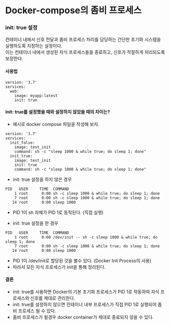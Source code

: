 
# Docker-compose의 좀비 프로세스

### init: true 설정
컨테이너 내에서 신호 전달과 좀비 프로세스 처리를 담당하는 간단한 초기화 시스템을 실행하도록 지정하는 설정이다.
<br>이는 컨테이너 내에서 생성된 자식 프로세스들을 종료하고, 신호가 적절하게 처리되도록 보장한다.

#### 사용법
```commandline
version: '3.7'
services:
  web:
    image: myapp:latest
    init: true
```

#### init: true를 설정했을 때와 설정하지 않았을 때의 차이는?

- 예시로 docker compose 파일을 작성해 보자.
```commandline
version: '3.7'
services:
  init_false:
    image: test_init
    command: sh -c "sleep 1000 & while true; do sleep 1; done"
  init_true:
    image: test_init
    init: true
    command: sh -c "sleep 1000 & while true; do sleep 1; done"
```

- init: true 설정을 하지 않은 경우
```commandline
PID   USER     TIME  COMMAND
    1 root      0:00 sh -c sleep 1000 & while true; do sleep 1; done
    7 root      0:00 sh -c sleep 1000 & while true; do sleep 1; done
   14 root      0:00 sleep 1000
```
- PID 1이 sh 자체가 PID 1로 동작된다. (직접 실행)

- init: true 설정을 한 경우
```
PID   USER     TIME  COMMAND
    1 root      0:00 /dev/init -- sh -c sleep 1000 & while true; do sleep 1; done
    7 root      0:00 sh -c sleep 1000 & while true; do sleep 1; done
   14 root      0:00 sleep 1000
```
- PID 1이 /dev/init로 할당된 것을 볼수 있다. (Docker Init Process의 사용)
- 따라서 모든 자식 프로세스가 init을 통해 정리된다.

#### 결론
- init: true를 사용하면 Docker의 기본 초기화 프로세스가 PID 1로 작동하여 자식 프로세스와 신호를 제대로 관리한다.
- init: true를 설정하지 않으면 컨테이너 내부 프로세스가 직접 PID 1로 실행되어 좀비 프로세스 될 수 있다.
- 좀비 프로세스가 될경우 docker container가 제대로 종료되지 않을 수 있다.
